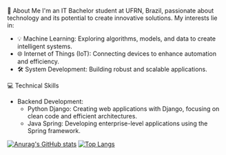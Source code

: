 👋 About Me
I'm an IT Bachelor student at UFRN, Brazil, passionate about technology and its potential to create innovative solutions. My interests lie in:

- 💡 Machine Learning: Exploring algorithms, models, and data to create intelligent systems.
- 🌐 Internet of Things (IoT): Connecting devices to enhance automation and efficiency.
- 🛠️ System Development: Building robust and scalable applications.

💻 Technical Skills
- Backend Development:
  - Python Django: Creating web applications with Django, focusing on clean code and efficient architectures.
  - Java Spring: Developing enterprise-level applications using the Spring framework.

[![Anurag's GitHub stats](https://github-readme-stats-sigma-five.vercel.app/api?username=danieln0bre&show_icons=true&theme=tokyonight)](https://github.com/anuraghazra/github-readme-stats)  [![Top Langs](https://github-readme-stats-sigma-five.vercel.app/api/top-langs/?username=danieln0bre&show_icons=true&theme=tokyonight)](https://github.com/anuraghazra/github-readme-stats)
